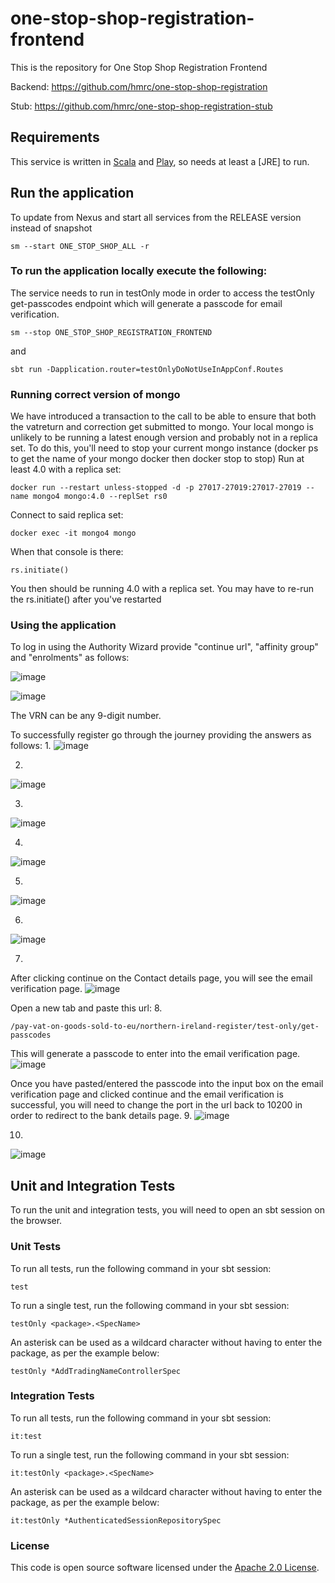 
# one-stop-shop-registration-frontend

This is the repository for One Stop Shop Registration Frontend

Backend: https://github.com/hmrc/one-stop-shop-registration

Stub: https://github.com/hmrc/one-stop-shop-registration-stub

Requirements
------------

This service is written in [Scala](http://www.scala-lang.org/) and [Play](http://playframework.com/), so needs at least a [JRE] to run.

## Run the application

To update from Nexus and start all services from the RELEASE version instead of snapshot
```
sm --start ONE_STOP_SHOP_ALL -r
```

### To run the application locally execute the following:

The service needs to run in testOnly mode in order to access the testOnly get-passcodes endpoint which will generate a passcode for email verification.
```
sm --stop ONE_STOP_SHOP_REGISTRATION_FRONTEND
```
and 
```
sbt run -Dapplication.router=testOnlyDoNotUseInAppConf.Routes
```

### Running correct version of mongo
We have introduced a transaction to the call to be able to ensure that both the vatreturn and correction get submitted to mongo.
Your local mongo is unlikely to be running a latest enough version and probably not in a replica set.
To do this, you'll need to stop your current mongo instance (docker ps to get the name of your mongo docker then docker stop <name> to stop)
Run at least 4.0 with a replica set:
```  
docker run --restart unless-stopped -d -p 27017-27019:27017-27019 --name mongo4 mongo:4.0 --replSet rs0
```
Connect to said replica set:
```
docker exec -it mongo4 mongo
```
When that console is there:
```
rs.initiate()
```
You then should be running 4.0 with a replica set. You may have to re-run the rs.initiate() after you've restarted


### Using the application
To log in using the Authority Wizard provide "continue url", "affinity group" and "enrolments" as follows:
  
![image](https://user-images.githubusercontent.com/48218839/145985763-ffb28570-7679-46a9-96fa-e93996f03c23.png)

![image](https://user-images.githubusercontent.com/48218839/145842926-c318cb10-70c3-4186-a839-b1928c8e2625.png)
  
The VRN can be any 9-digit number.

To successfully register go through the journey providing the answers as follows:
  1.
  ![image](https://user-images.githubusercontent.com/48218839/145986022-f387e3d0-0a41-47d7-9d39-f3b290b8e3ea.png)
  
  2.
  ![image](https://user-images.githubusercontent.com/48218839/145986122-d6f513ba-be1a-4a8c-9e9a-671580719bcd.png)
  
  3.
  ![image](https://user-images.githubusercontent.com/48218839/145986164-4cd4a00a-ec91-4167-be36-e35b9232e672.png)

  4.
  ![image](https://user-images.githubusercontent.com/48218839/145986669-58fecb10-16b3-4822-9c8c-6efd3bff325a.png)

  5.
  ![image](https://user-images.githubusercontent.com/48218839/145986756-de78aad1-a215-42a0-a71b-aff8ee771103.png)

  6.
  ![image](https://user-images.githubusercontent.com/48218839/145986873-fbae18cd-ce3d-46fa-aa10-c9d51aa0cabc.png)

  7.
  After clicking continue on the Contact details page, you will see the email verification page.
  ![image](https://user-images.githubusercontent.com/36073378/203574815-a6fdba3a-59aa-41a7-827f-58b5382af95c.png)

Open a new tab and paste this url:
  8. 
  ```
  /pay-vat-on-goods-sold-to-eu/northern-ireland-register/test-only/get-passcodes
  ```

  This will generate a passcode to enter into the email verification page.
  ![image](https://user-images.githubusercontent.com/36073378/203574977-a8298624-bc88-4090-8e8f-4b9d2be0abf4.png)

Once you have pasted/entered the passcode into the input box on the email verification page and clicked continue and the email verification is successful,
you will need to change the port in the url back to 10200 in order to redirect to the bank details page.
  9.
  ![image](https://user-images.githubusercontent.com/36073378/203573868-4809d4c5-8728-4b2f-bcce-3d8ad8f0e2c3.png)

  10.
  ![image](https://user-images.githubusercontent.com/36073378/203574605-b3a54885-bf3f-45e0-b58c-9c2d7b0cfa4d.png)

Unit and Integration Tests
------------

To run the unit and integration tests, you will need to open an sbt session on the browser.

### Unit Tests

To run all tests, run the following command in your sbt session:
```
test
```

To run a single test, run the following command in your sbt session:
```
testOnly <package>.<SpecName>
```

An asterisk can be used as a wildcard character without having to enter the package, as per the example below:
```
testOnly *AddTradingNameControllerSpec
```

### Integration Tests

To run all tests, run the following command in your sbt session:
```
it:test
```

To run a single test, run the following command in your sbt session:
```
it:testOnly <package>.<SpecName>
```

An asterisk can be used as a wildcard character without having to enter the package, as per the example below:
```
it:testOnly *AuthenticatedSessionRepositorySpec
```

### License

This code is open source software licensed under the [Apache 2.0 License]("http://www.apache.org/licenses/LICENSE-2.0.html").
